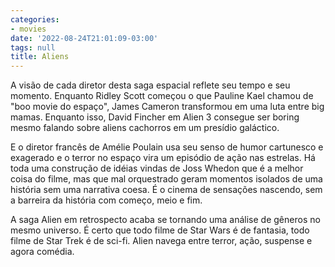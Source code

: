 ```yaml
---
categories:
- movies
date: '2022-08-24T21:01:09-03:00'
tags: null
title: Aliens
---
```


A visão de cada diretor desta saga espacial reflete seu tempo e seu momento. Enquanto Ridley Scott começou o que Pauline Kael chamou de "boo movie do espaço", James Cameron transformou em uma luta entre big mamas. Enquanto isso, David Fincher em Alien 3 consegue ser boring mesmo falando sobre aliens cachorros em um presídio galáctico.

E o diretor francês de Amélie Poulain usa seu senso de humor cartunesco e exagerado e o terror no espaço vira um episódio de ação nas estrelas. Há toda uma construção de idéias vindas de Joss Whedon que é a melhor coisa do filme, mas que mal orquestrado geram momentos isolados de uma história sem uma narrativa coesa. É o cinema de sensações nascendo, sem a barreira da história com começo, meio e fim.

A saga Alien em retrospecto acaba se tornando uma análise de gêneros no mesmo universo. É certo que todo filme de Star Wars é de fantasia, todo filme de Star Trek é de sci-fi. Alien navega entre terror, ação, suspense e agora  comédia.
